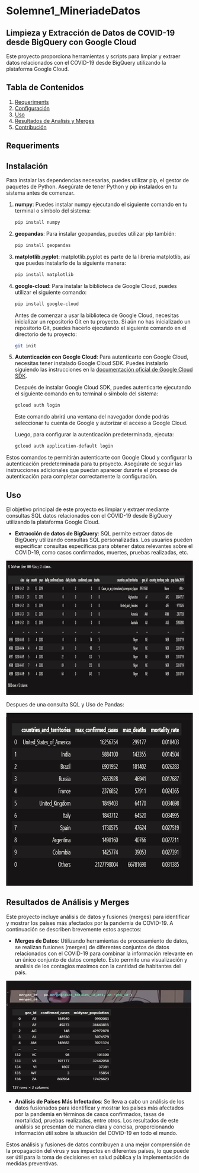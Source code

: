 # Solemne1_MineriadeDatos
## Limpieza y Extracción de Datos de COVID-19 desde BigQuery con Google Cloud

Este proyecto proporciona herramientas y scripts para limpiar y extraer datos relacionados con el COVID-19 desde BigQuery utilizando la plataforma Google Cloud.

## Tabla de Contenidos
1. [Requeriments](#Requeriments)
2. [Configuración](#configuración)
3. [Uso](#uso)
4. [Resultados de Analisis y Merges](#ResultadodeAnalisisyMerges)
5. [Contribución](#contribución)

## Requeriments

## Instalación

Para instalar las dependencias necesarias, puedes utilizar pip, el gestor de paquetes de Python. Asegúrate de tener Python y pip instalados en tu sistema antes de comenzar.

1. **numpy**: Puedes instalar numpy ejecutando el siguiente comando en tu terminal o símbolo del sistema:

    ```bash
    pip install numpy
    ```

2. **geopandas**: Para instalar geopandas, puedes utilizar pip también:

    ```bash
    pip install geopandas
    ```

3. **matplotlib.pyplot**: matplotlib.pyplot es parte de la librería matplotlib, así que puedes instalarlo de la siguiente manera:

    ```bash
    pip install matplotlib
    ```

4. **google-cloud**: Para instalar la biblioteca de Google Cloud, puedes utilizar el siguiente comando:

    ```bash
    pip install google-cloud
    ```

    Antes de comenzar a usar la biblioteca de Google Cloud, necesitas inicializar un repositorio Git en tu proyecto. Si aún no has inicializado un repositorio Git, puedes hacerlo ejecutando el siguiente comando en el directorio de tu proyecto:

    ```bash
    git init
    ```

5. **Autenticación con Google Cloud**: Para autenticarte con Google Cloud, necesitas tener instalado Google Cloud SDK. Puedes instalarlo siguiendo las instrucciones en la [documentación oficial de Google Cloud SDK](https://cloud.google.com/sdk/docs/install).

    Después de instalar Google Cloud SDK, puedes autenticarte ejecutando el siguiente comando en tu terminal o símbolo del sistema:

    ```bash
    gcloud auth login
    ```

    Este comando abrirá una ventana del navegador donde podrás seleccionar tu cuenta de Google y autorizar el acceso a Google Cloud.

    Luego, para configurar la autenticación predeterminada, ejecuta:

    ```bash
    gcloud auth application-default login
    ```

Estos comandos te permitirán autenticarte con Google Cloud y configurar la autenticación predeterminada para tu proyecto. Asegúrate de seguir las instrucciones adicionales que puedan aparecer durante el proceso de autenticación para completar correctamente la configuración.

## Uso

El objetivo principal de este proyecto es limpiar y extraer mediante consultas SQL datos relacionados con el COVID-19 desde BigQuery utilizando la plataforma Google Cloud. 


- **Extracción de datos de BigQuery**:  SQL permite extraer datos de BigQuery utilizando consultas SQL personalizadas. Los usuarios pueden especificar consultas específicas para obtener datos relevantes sobre el COVID-19, como casos confirmados, muertes, pruebas realizadas, etc.

<img src="Solemne1_images\DataframeA.png" width="961" height="362">


Despues de una consulta SQL y Uso de Pandas: 

<img src="Solemne1_images/Tasamortalidad2.png" width="775" height="466">


## Resultados de Análisis y Merges

Este proyecto incluye análisis de datos y fusiones (merges) para identificar y mostrar los países más afectados por la pandemia de COVID-19. A continuación se describen brevemente estos aspectos:

- **Merges de Datos**: Utilizando herramientas de procesamiento de datos, se realizan fusiones (merges) de diferentes conjuntos de datos relacionados con el COVID-19 para combinar la información relevante en un único conjunto de datos completo. Esto permite una visualización y analisis de los contagios maximos con la cantidad de habitantes del pais.

 <img src="Solemne1_images\Merge.png" width="500" height="300">

- **Análisis de Países Más Infectados**: Se lleva a cabo un análisis de los datos fusionados para identificar y mostrar los países más afectados por la pandemia en términos de casos confirmados, tasas de mortalidad, pruebas realizadas, entre otros. Los resultados de este análisis se presentan de manera clara y concisa, proporcionando información útil sobre la situación del COVID-19 en todo el mundo.




Estos análisis y fusiones de datos contribuyen a una mejor comprensión de la propagación del virus y sus impactos en diferentes países, lo que puede ser útil para la toma de decisiones en salud pública y la implementación de medidas preventivas.











